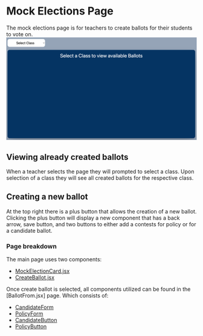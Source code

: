# Mock Elections Page

The mock elections page is for teachers to create ballots for their students to vote on.
![Intitial Page](../../imgs/MockBallots/InitPage.png "Intitial Page")

## Viewing already created ballots
When a teacher selects the page they will prompted to select a class.
Upon selection of a class they will see all created ballots for the respective class.

## Creating a new ballot
At the top right there is a plus button that allows the creation of a new ballot.
Clicking the plus button will display a new component that has a back arrow, save button, and two buttons to
either add a contests for policy or for a candidate ballot.

### Page breakdown
The main page uses two components:

* [MockElectionCard.jsx](./Components/MockElectionCard.md)
* [CreateBallot.jsx](./Components/CreateBallot.md)

Once create ballot is selected, all components utilized can be found in the [BallotFrom.jsx] page.
Which consists of:

* [CandidateForm]()
* [PolicyForm]()
* [CandidateButton]()
* [PolicyButton]()